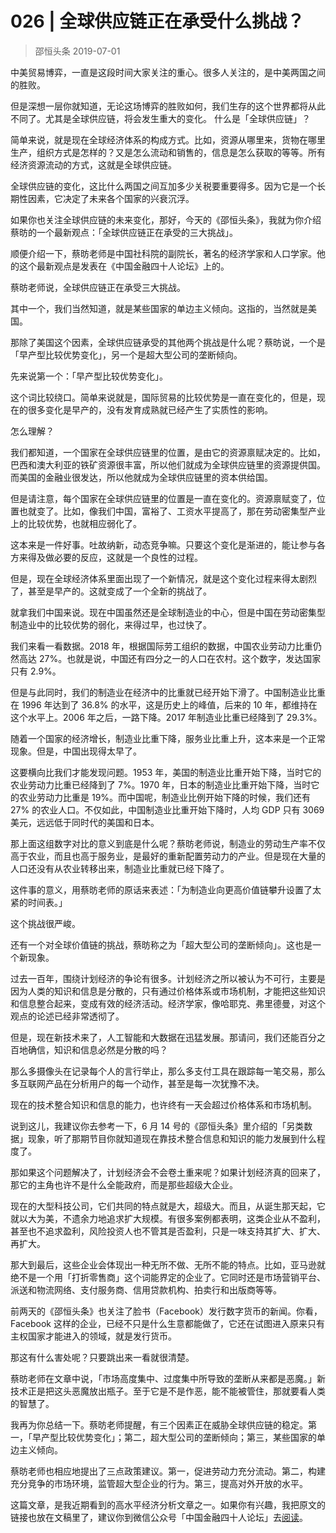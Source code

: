 # 026 | 全球供应链正在承受什么挑战？
> 邵恒头条
2019-07-01


中美贸易博弈，一直是这段时间大家关注的重心。很多人关注的，是中美两国之间的胜败。

但是深想一层你就知道，无论这场博弈的胜败如何，我们生存的这个世界都将从此不同了。尤其是全球供应链，将会发生重大的变化。
什么是「全球供应链」？

简单来说，就是现在全球经济体系的构成方式。比如，资源从哪里来，货物在哪里生产，组织方式是怎样的？又是怎么流动和销售的，信息是怎么获取的等等。所有经济资源流动的方式，这就是全球供应链。

全球供应链的变化，这比什么两国之间互加多少关税要重要得多。因为它是一个长期性因素，它决定了未来各个国家的兴衰沉浮。

如果你也关注全球供应链的未来变化，那好，今天的《邵恒头条》，我就为你介绍蔡昉的一个最新观点：「全球供应链正在承受的三大挑战」。

顺便介绍一下，蔡昉老师是中国社科院的副院长，著名的经济学家和人口学家。他的这个最新观点是发表在《中国金融四十人论坛》上的。

蔡昉老师说，全球供应链正在承受三大挑战。

其中一个，我们当然知道，就是某些国家的单边主义倾向。这指的，当然就是美国。

那除了美国这个因素，全球供应链承受的其他两个挑战是什么呢？蔡昉说，一个是「早产型比较优势变化」，另一个是超大型公司的垄断倾向。

先来说第一个：「早产型比较优势变化」。

这个词比较绕口。简单来说就是，国际贸易的比较优势是一直在变化的，但是，现在的很多变化是早产的，没有发育成熟就已经产生了实质性的影响。

怎么理解？

我们都知道，一个国家在全球供应链里的位置，是由它的资源禀赋决定的。比如，巴西和澳大利亚的铁矿资源很丰富，所以他们就成为全球供应链里的资源提供国。而美国的金融业很发达，所以他就成为全球供应链里的资本供给国。

但是请注意，每个国家在全球供应链里的位置是一直在变化的。资源禀赋变了，位置也就变了。比如，像我们中国，富裕了、工资水平提高了，那在劳动密集型产业上的比较优势，也就相应弱化了。

这本来是一件好事。吐故纳新，动态竞争嘛。只要这个变化是渐进的，能让参与各方来得及做必要的反应，这就是一个良性的过程。

但是，现在全球经济体系里面出现了一个新情况，就是这个变化过程来得太剧烈了，甚至是早产的。这就变成了一个全新的挑战了。

就拿我们中国来说。现在中国虽然还是全球制造业的中心，但是中国在劳动密集型制造业中的比较优势的弱化，来得过早，也过快了。

我们来看一看数据。2018 年，根据国际劳工组织的数据，中国农业劳动力比重仍然高达 27%。也就是说，中国还有四分之一的人口在农村。这个数字，发达国家只有 2.9%。

但是与此同时，我们的制造业在经济中的比重就已经开始下滑了。中国制造业比重在 1996 年达到了 36.8% 的水平，这是历史上的峰值，后来的 10 年，都维持在这个水平上。2006 年之后，一路下降。2017 年制造业比重已经降到了 29.3%。

随着一个国家的经济增长，制造业比重下降，服务业比重上升，这本来是一个正常现象。但是，中国出现得太早了。

这要横向比我们才能发现问题。1953 年，美国的制造业比重开始下降，当时它的农业劳动力比重已经降到了 7%。1970 年，日本的制造业比重开始下降，当时它的农业劳动力比重是 19%。而中国呢，制造业比例开始下降的时候，我们还有 27% 的农业人口。不仅如此，中国制造业比重开始下降时，人均 GDP 只有 3069 美元，远远低于同时代的美国和日本。

那上面这组数字对比的意义到底是什么呢？蔡昉老师说，制造业的劳动生产率不仅高于农业，而且也高于服务业，是最好的重新配置劳动力的产业。但是现在大量的人口还没有从农业转移出来，制造业比重就已经下降了。

这件事的意义，用蔡昉老师的原话来表述：「为制造业向更高价值链攀升设置了太紧的时间表。」

这个挑战很严峻。

还有一个对全球价值链的挑战，蔡昉称之为「超大型公司的垄断倾向」。这也是一个新现象。

过去一百年，围绕计划经济的争论有很多。计划经济之所以被认为不可行，主要是因为人类的知识和信息是分散的，只有通过价格体系或市场机制，才能把这些知识和信息整合起来，变成有效的经济活动。经济学家，像哈耶克、弗里德曼，对这个观点的论述已经非常透彻了。

但是，现在新技术来了，人工智能和大数据在迅猛发展。那请问，我们还能百分之百地确信，知识和信息必然是分散的吗？

那么多摄像头在记录每个人的言行举止，那么多支付工具在跟踪每一笔交易，那么多互联网产品在分析用户的每一个动作，甚至是每一次犹豫不决。

现在的技术整合知识和信息的能力，也许终有一天会超过价格体系和市场机制。

说到这儿，我建议你去参考一下，6 月 14 号的《邵恒头条》里介绍的「另类数据」现象，听了那期节目你就知道现在靠技术整合信息和知识的能力发展到什么程度了。

那如果这个问题解决了，计划经济会不会卷土重来呢？如果计划经济真的回来了，那它的主角也许不是什么全能政府，而是那些超级大企业。

现在的大型科技公司，它们共同的特点就是大，超级大。而且，从诞生那天起，它就以大为美，不遗余力地追求扩大规模。有很多案例都表明，这类企业从不盈利，甚至也不追求盈利，风险投资人也不管其是否盈利，只是一味支持其扩大、扩大、再扩大。

那大到最后，这些企业会体现出一种无所不做、无所不能的特点。比如，亚马逊就绝不是一个用「打折零售商」这个词能界定的企业了。它同时还是市场营销平台、派送和物流网络、支付服务商、信用贷款机构、拍卖行和出版商等等。

前两天的《邵恒头条》也关注了脸书（Facebook）发行数字货币的新闻。你看，Facebook 这样的企业，已经不只是什么生意都能做了，它还在试图进入原来只有主权国家才能进入的领域，就是发行货币。

那这有什么害处呢？只要跳出来一看就很清楚。

蔡昉老师在文章中说，「市场高度集中、过度集中所导致的垄断从来都是恶魔。」新技术正是把这头恶魔放出瓶子。至于它是不是作恶，能不能被管住，那就要看人类的智慧了。

我再为你总结一下。蔡昉老师提醒，有三个因素正在威胁全球供应链的稳定。第一，「早产型比较优势变化」；第二，超大型公司的垄断倾向；第三，某些国家的单边主义倾向。

蔡昉老师也相应地提出了三点政策建议。第一，促进劳动力充分流动。第二，构建充分竞争的市场环境，监管超大型企业的行为。第三，提高对外开放的水平。

这篇文章，是我近期看到的高水平经济分析文章之一。如果你有兴趣，我把原文的链接也放在文稿里了，建议你到微信公众号「中国金融四十人论坛」去[阅读](https://mp.weixin.qq.com/s/POmguj1zjIhjrS3e7Ej6Cg)。

